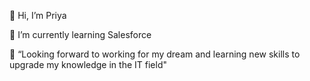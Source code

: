 👋 Hi, I’m Priya

🌱 I’m currently learning Salesforce

💞️ “Looking forward to working for my dream and learning new skills to upgrade my knowledge in the IT field"
